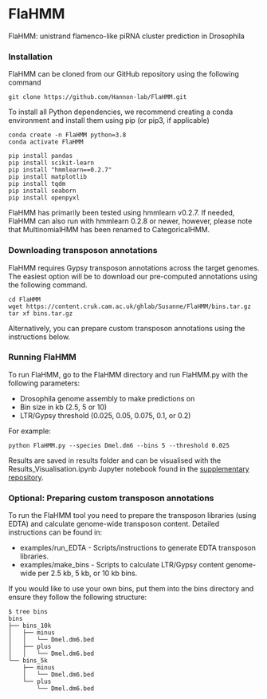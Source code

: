 # FlaHMM 
FlaHMM: unistrand flamenco-like piRNA cluster prediction in Drosophila

### Installation

FlaHMM can be cloned from our GitHub repository using the following command
```
git clone https://github.com/Hannon-lab/FlaHMM.git
```

To install all Python dependencies, we recommend creating a conda environment and install them using pip (or pip3, if applicable)

```
conda create -n FlaHMM python=3.8
conda activate FlaHMM

pip install pandas
pip install scikit-learn
pip install "hmmlearn==0.2.7"
pip install matplotlib
pip install tqdm
pip install seaborn
pip install openpyxl
```
FlaHMM has primarily been tested using hmmlearn v0.2.7. If needed, FlaHMM can also run with hmmlearn 0.2.8 or newer, however, please note that MultinomialHMM has been renamed to CategoricalHMM.

### Downloading transposon annotations

FlaHMM requires Gypsy transposon annotations across the target genomes. The easiest option will be to download our pre-computed annotations using the following command.

```
cd FlaHMM
wget https://content.cruk.cam.ac.uk/ghlab/Susanne/FlaHMM/bins.tar.gz
tar xf bins.tar.gz
```

Alternatively, you can prepare custom transposon annotations using the instructions below.

### Running FlaHMM

To run FlaHMM, go to the FlaHMM directory and run FlaHMM.py with the following parameters:
- Drosophila genome assembly to make predictions on
- Bin size in kb (2.5, 5 or 10)
- LTR/Gypsy threshold (0.025, 0.05, 0.075, 0.1, or 0.2)

For example:

```
python FlaHMM.py --species Dmel.dm6 --bins 5 --threshold 0.025
```
Results are saved in results folder and can be visualised with the Results_Visualisation.ipynb Jupyter notebook found in the [supplementary repository](https://github.com/Hannon-lab/FlaHMM-supplement).

### Optional: Preparing custom transposon annotations

To run the FlaHMM tool you need to prepare the transposon libraries (using EDTA) and calculate genome-wide transposon content. Detailed instructions can be found in:
* examples/run_EDTA - Scripts/instructions to generate EDTA transposon libraries.
* examples/make_bins - Scripts to calculate LTR/Gypsy content genome-wide per 2.5 kb, 5 kb, or 10 kb bins.

If you would like to use your own bins, put them into the bins directory and ensure they follow the following structure:
```
$ tree bins
bins
├── bins_10k
│   ├── minus
│   │   └── Dmel.dm6.bed
│   ├── plus
│   │   └── Dmel.dm6.bed
└── bins_5k
    ├── minus
    │   └── Dmel.dm6.bed
    └── plus
        └── Dmel.dm6.bed
```

